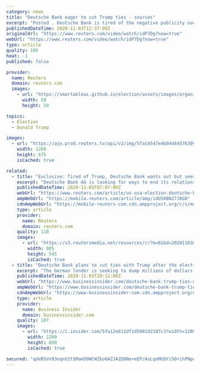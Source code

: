 ```yaml
---
category: news
title: "Deutsche Bank eager to cut Trump ties - sources"
excerpt: "Posted . Deutsche Bank is tired of the negative publicity over its lending to Donald Trump, according to Reuters sourc"
publishedDateTime: 2020-11-03T12:37:00Z
originalUrl: "https://www.reuters.com/video/watch/idP7Dg?now=true"
webUrl: "https://www.reuters.com/video/watch/idP7Dg?now=true"
type: article
quality: 105
heat: -1
published: false

provider:
  name: Reuters
  domain: reuters.com
  images:
    - url: "https://smartableai.github.io/election/assets/images/organizations/reuters.com-50x50.jpg"
      width: 50
      height: 50

topics:
  - Election
  - Donald Trump

images:
  - url: "https://ajo.prod.reuters.tv/api/v2/img/5fa14547e4b04d4457630913-1604404551926?location=LANDSCAPE"
    width: 1200
    height: 675
    isCached: true

related:
  - title: "Exclusive: Tired of Trump, Deutsche Bank wants out but sees no good options - sources"
    excerpt: "Deutsche Bank AG is looking for ways to end its relationship with President Donald Trump after the U.S. elections, as it tires of the negative publicity stemming from the ties, according to three senior bank officials with direct knowledge of the matter."
    publishedDateTime: 2020-11-03T07:07:00Z
    webUrl: "https://www.reuters.com/article/us-usa-election-deutsche-bank-exclusive-idUSKBN27J0G0"
    ampWebUrl: "https://mobile.reuters.com/article/amp/idUSKBN27J0G0"
    cdnAmpWebUrl: "https://mobile-reuters-com.cdn.ampproject.org/c/s/mobile.reuters.com/article/amp/idUSKBN27J0G0"
    type: article
    provider:
      name: Reuters
      domain: reuters.com
    quality: 118
    images:
      - url: "https://s3.reutersmedia.net/resources/r/?m=02&d=20201103&t=2&i=1539756536&w=&fh=545px&fw=&ll=&pl=&sq=&r=LYNXMPEGA208L"
        width: 805
        height: 545
        isCached: true
  - title: "Deutsche Bank plans to cut ties with Trump after the election and could seize his assets if he can't pay back his debts, Reuters reports"
    excerpt: "The German lender is seeking to dump millions of dollars of Trump debt and sees a Trump loss as its best exit strategy, officials told Reuters."
    publishedDateTime: 2020-11-03T20:12:00Z
    webUrl: "https://www.businessinsider.com/deutsche-bank-trump-ties-debts-after-election-reuters-2020-11"
    ampWebUrl: "https://www.businessinsider.com/deutsche-bank-trump-ties-debts-after-election-reuters-2020-11?amp"
    cdnAmpWebUrl: "https://www-businessinsider-com.cdn.ampproject.org/c/s/www.businessinsider.com/deutsche-bank-trump-ties-debts-after-election-reuters-2020-11?amp"
    type: article
    provider:
      name: Business Insider
      domain: businessinsider.com
    quality: 107
    images:
      - url: "https://i.insider.com/5fa12e611df1d500182187c3?width=1200&format=jpeg"
        width: 1200
        height: 600
        isCached: true

secured: "qdeB5Vn93oqnV2t5Mam50WCWZko6AZJAZQ8No+eEP/AsLqnMGOYi5O+ihPNpumHMaschdoMBcI9G46p5Sa3xjvSBgPZCZ6nPEB69jbQVpM9AkFMXfYjJk44YyrEusiUY9NLJizjvL763UrKTjCMfPtBwKHA9cm+t8S+gce40L3fv1388+BiMyE5lflSDEx6ydwewNJe/XKC04L3FxAfyW54oK7Lpb+VusSyV/mYPnyjfacZVbX/O2dYFWjQXS2ZQl7Z3AFA0Ysii5RwRRYW2gMuiXk+tokfkdYeCUyMKHE/NCmXo4EtTQqG2J457Ysuh3QjOZH8Vr8xBGy/eMX3ndw00oa75zx7JrVK28bOabvE=;u21Fp/i+E9GXT83G05tqkw=="
---
```


